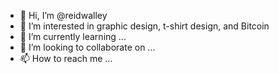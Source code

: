 - 👋 Hi, I’m @reidwalley
- 👀 I’m interested in graphic design, t-shirt design, and Bitcoin
- 🌱 I’m currently learning ...
- 💞️ I’m looking to collaborate on ...
- 📫 How to reach me ...

<!---
reidwalley/reidwalley is a ✨ special ✨ repository because its `README.md` (this file) appears on your GitHub profile.
You can click the Preview link to take a look at your changes.
--->
